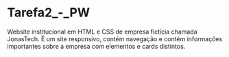 # Tarefa2_-_PW
Website institucional em HTML e CSS de empresa fictícia chamada JonasTech. É um site responsivo, contém navegação e contém informações importantes sobre a empresa com elementos e cards distintos.
